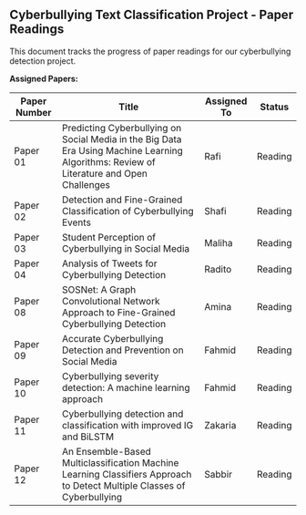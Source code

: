 ## Cyberbullying Text Classification Project - Paper Readings

This document tracks the progress of paper readings for our cyberbullying detection project.

**Assigned Papers:**

| Paper Number | Title | Assigned To | Status | 
|---|---|---|---|
| Paper 01 | Predicting Cyberbullying on Social Media in the Big Data Era Using Machine Learning Algorithms: Review of Literature and Open Challenges | Rafi |Reading |
| Paper 02 | Detection and Fine-Grained Classification of Cyberbullying Events | Shafi | Reading |
| Paper 03 |Student Perception of Cyberbullying in Social Media  | Maliha | Reading|
| Paper 04 |Analysis of Tweets for Cyberbullying Detection  | Radito |Reading |
| Paper 08 |SOSNet: A Graph Convolutional Network Approach to Fine-Grained Cyberbullying Detection  | Amina |Reading |
| Paper 09 |Accurate Cyberbullying Detection and Prevention on Social Media  | Fahmid |Reading |
| Paper 10 |Cyberbullying severity detection: A machine learning approach  | Fahmid |Reading |
| Paper 11 |Cyberbullying detection and classification with improved IG and BiLSTM | Zakaria | Reading |
| Paper 12 |An Ensemble-Based Multiclassification Machine Learning Classifiers Approach to Detect Multiple Classes of Cyberbullying | Sabbir | Reading |

